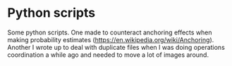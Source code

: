 # Python scripts

Some python scripts. One made to counteract anchoring effects when making probability estimates (https://en.wikipedia.org/wiki/Anchoring). Another I wrote up to deal with duplicate files when I was doing operations coordination a while ago and needed to move a lot of images around.
